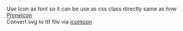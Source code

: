 Use Icon as font so it can be use as css class directly same as how [PrimeIcon](https://github.com/primefaces/primeicons) <br/>
Convert svg to ttf file via [icomoon](https://icomoon.io/app/#/select)
